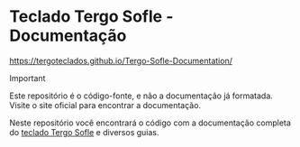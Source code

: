 # Teclado Tergo Sofle - Documentação

https://tergoteclados.github.io/Tergo-Sofle-Documentation/

> [!IMPORTANT]
>
> Este repositório é o código-fonte, e não a documentação já formatada. Visite o site oficial para encontrar a documentação.

Neste repositório você encontrará o código com a documentação completa do <a href="https://tecladoergonomico.com.br" target="_blank">teclado Tergo Sofle</a> e diversos guias.

